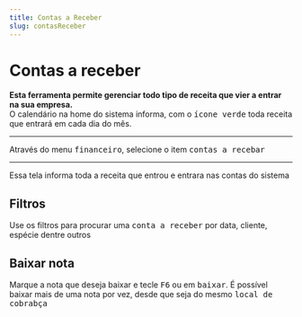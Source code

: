 ```yaml
---
title: Contas a Receber
slug: contasReceber
---
```

# Contas a receber

**Esta ferramenta permite gerenciar todo tipo de receita que vier a entrar na sua empresa.**                                                                                        
O calendário na home do sistema informa, com o <kbd>ícone verde</kbd> toda receita que entrará em cada dia do mês.


---

Através do menu <kbd>financeiro</kbd>, selecione o item <kbd>contas a recebar</kbd>


---

Essa tela informa toda a receita que entrou e entrara nas contas do sistema


## Filtros
Use os filtros para procurar uma <kbd>conta a receber</kbd> por data, cliente, espécie dentre outros



## Baixar nota

Marque a nota que deseja baixar e tecle <kbd>F6</kbd> ou em <kbd>baixar</kbd>. É possível baixar mais de uma nota por vez, desde que seja do mesmo <kbd>local de cobrabça</kbd>


